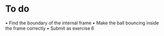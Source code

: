 # To do
• Find the boundary of the internal frame
• Make the ball bouncing inside the frame correctly
• Submit as exercise 6
